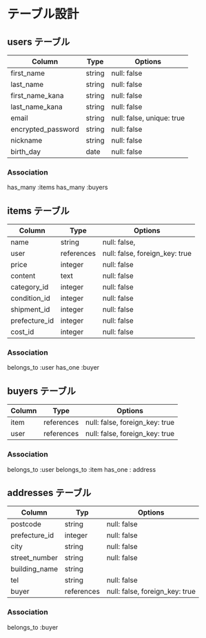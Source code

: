 # テーブル設計

## users テーブル
| Column                   | Type     | Options                   |
|--------------------------|----------|---------------------------|
| first_name               | string   | null: false               |
| last_name                | string   | null: false               |
| first_name_kana          | string   | null: false               |
| last_name_kana           | string   | null: false               |
| email                    | string   | null: false, unique: true |
| encrypted_password       | string   | null: false               |
| nickname                 | string   | null: false               |
| birth_day                | date     | null: false               |

### Association
has_many :items
has_many :buyers


## items テーブル

| Column           | Type        | Options                       |
|------------------|-------------|-------------------------------|
| name             | string      | null: false,                  |
| user             | references  | null: false, foreign_key: true|
| price            | integer     | null: false                   |
| content          | text        | null: false                   |
| category_id      | integer     | null: false                   |
| condition_id     | integer     | null: false                   |
| shipment_id      | integer     | null: false                   |
| prefecture_id    | integer     | null: false                   |
| cost_id          | integer     | null: false                   |

### Association
belongs_to :user
has_one :buyer


## buyers テーブル

| Column      | Type        | Options                        |
|-------------|-------------|--------------------------------|
| item        | references  | null: false, foreign_key: true |
| user        | references  | null: false, foreign_key: true |

### Association
belongs_to :user
belongs_to :item
has_one : address


## addresses テーブル

| Column            | Typ         | Options     |
|-------------------|-------------|-------------|
| postcode          | string      | null: false |
| prefecture_id     | integer     | null: false |
| city              | string      | null: false |
| street_number     | string      | null: false |
| building_name     | string      |             |
| tel               | string      | null: false |
| buyer             | references  | null: false, foreign_key: true |

### Association
belongs_to :buyer